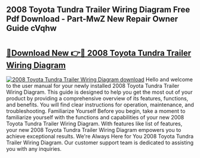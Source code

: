 ## 2008 Toyota Tundra Trailer Wiring Diagram Free Pdf Download - Part-MwZ New Repair Owner Guide cVqhw

# <h2><a href="http://dfsnib3.blite.top/?on=2008+Toyota+Tundra+Trailer+Wiring+Diagram">🔗Download New 👉🔴 2008 Toyota Tundra Trailer Wiring Diagram</a></h2>

[![2008 Toyota Tundra Trailer Wiring Diagram download](https://i.imgur.com/lujVjoI.png)](http://dfsnib3.blite.top/?on=2008+Toyota+Tundra+Trailer+Wiring+Diagram)
Hello and welcome to the user manual for your newly installed 2008 Toyota Tundra Trailer Wiring Diagram. This guide is designed to help you get the most out of your product by providing a comprehensive overview of its features, functions, and benefits. You will find clear instructions for operation, maintenance, and troubleshooting. Familiarize Yourself Before you begin, take a moment to familiarize yourself with the functions and capabilities of your new 2008 Toyota Tundra Trailer Wiring Diagram. With features like list of features, your new 2008 Toyota Tundra Trailer Wiring Diagram empowers you to achieve exceptional results. We're Always Here for You 2008 Toyota Tundra Trailer Wiring Diagram. Our customer support team is dedicated to assisting you with any inquiries.
